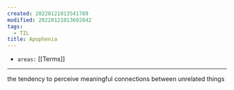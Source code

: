 ```yaml
---
created: 20220121013541789
modified: 20220121013602842
tags:
  - TIL
title: Apophenia
---
```


- `areas:` [[Terms]]

---

the tendency to perceive meaningful connections between unrelated things
